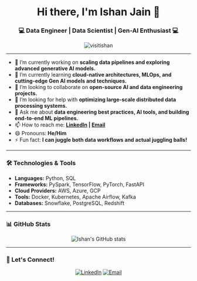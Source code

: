 <h1 align="center">Hi there, I'm Ishan Jain 👋</h1>
<h3 align="center">💻 Data Engineer | Data Scientist | Gen-AI Enthusiast 💻</h3>

<p align="center">
    <img src="https://komarev.com/ghpvc/?username=visitishan&label=Profile%20views&color=0e75b6&style=flat" alt="visitishan" />
</p>

---

- 🔭 I’m currently working on **scaling data pipelines and exploring advanced generative AI models.**
- 🌱 I’m currently learning **cloud-native architectures, MLOps, and cutting-edge Gen AI models and techniques.**
- 👯 I’m looking to collaborate on **open-source AI and data engineering projects.**
- 🤔 I’m looking for help with **optimizing large-scale distributed data processing systems.**
- 💬 Ask me about **data engineering best practices, AI tools, and building end-to-end ML pipelines.**
- 📫 How to reach me: **[LinkedIn](https://www.linkedin.com/in/visitishan) | [Email](mailto:visitishan@gmail.com)**
- 😄 Pronouns: **He/Him**
- ⚡ Fun fact: **I can juggle both data workflows and actual juggling balls!**

---

### 🛠️ Technologies & Tools
- **Languages:** Python, SQL
- **Frameworks:** PySpark, TensorFlow, PyTorch, FastAPI
- **Cloud Providers:** AWS, Azure, GCP
- **Tools:** Docker, Kubernetes, Apache Airflow, Kafka
- **Databases:** Snowflake, PostgreSQL, Redshift

---

### 📊 GitHub Stats
<p align="center">
    <img src="https://github-readme-stats.vercel.app/api?username=visitishan&show_icons=true&theme=radical" alt="Ishan's GitHub stats" />
</p>

---

### 🤝 Let's Connect!
<p align="center">
    <a href="https://www.linkedin.com/in/visitishan"><img src="https://img.shields.io/badge/LinkedIn-blue?logo=linkedin&logoColor=white" alt="LinkedIn"></a>
    <a href="mailto:visitishan@gmail.com"><img src="https://img.shields.io/badge/Email-red?logo=gmail&logoColor=white" alt="Email"></a>
</p>
